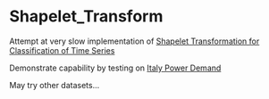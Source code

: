 # Shapelet_Transform
Attempt at very slow implementation of [Shapelet Transformation for Classification of Time Series](https://dl.acm.org/doi/pdf/10.1145/2339530.2339579)

Demonstrate capability by testing on [Italy Power Demand](http://www.timeseriesclassification.com/description.php?Dataset=ItalyPowerDemand)

May try other datasets...
